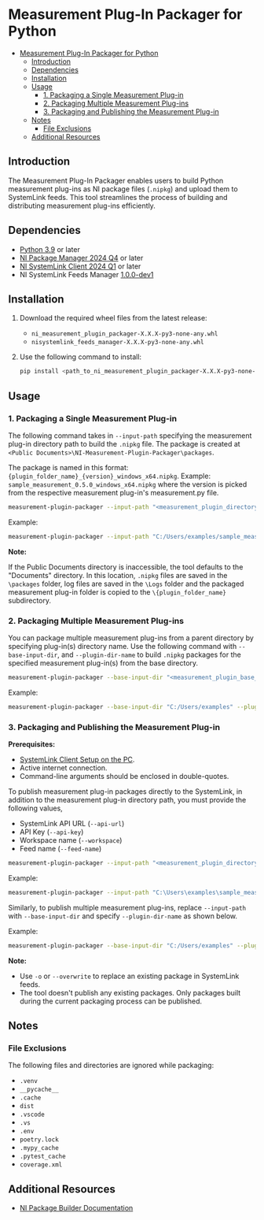 # Measurement Plug-In Packager for Python

- [Measurement Plug-In Packager for Python](#measurement-plug-in-packager-for-python)
  - [Introduction](#introduction)
  - [Dependencies](#dependencies)
  - [Installation](#installation)
  - [Usage](#usage)
    - [1. Packaging a Single Measurement Plug-in](#1-packaging-a-single-measurement-plug-in)
    - [2. Packaging Multiple Measurement Plug-ins](#2-packaging-multiple-measurement-plug-ins)
    - [3. Packaging and Publishing the Measurement Plug-in](#3-packaging-and-publishing-the-measurement-plug-in)
  - [Notes](#notes)
    - [File Exclusions](#file-exclusions)
  - [Additional Resources](#additional-resources)

## Introduction

The Measurement Plug-In Packager enables users to build Python measurement plug-ins as NI package
files (`.nipkg`) and upload them to SystemLink feeds. This tool streamlines the process of building
and distributing measurement plug-ins efficiently.

## Dependencies

- [Python 3.9](https://www.python.org/downloads/release/python-3913/) or later
- [NI Package Manager 2024
  Q4](https://www.ni.com/en/support/downloads/software-products/download.package-manager.html#322516)
  or later
- [NI SystemLink Client 2024
  Q1](https://www.ni.com/en/support/downloads/software-products/download.systemlink-client.html#521644)
  or later
- NI SystemLink Feeds Manager
  [1.0.0-dev1](./dependencies/nisystemlink_feeds_manager-1.0.0.dev1-py3-none-any.whl)

## Installation

1. Download the required wheel files from the latest release:
    - `ni_measurement_plugin_packager-X.X.X-py3-none-any.whl`
    - `nisystemlink_feeds_manager-X.X.X-py3-none-any.whl`
2. Use the following command to install:

    ```bash
    pip install <path_to_ni_measurement_plugin_packager-X.X.X-py3-none-any.whl> <path_to_nisystemlink_feeds_manager-X.X.X-py3-none-any.whl>
    ```

## Usage

### 1. Packaging a Single Measurement Plug-in

The following command takes in `--input-path` specifying the measurement plug-in directory path to
build the `.nipkg` file. The package is created at `<Public
Documents>\NI-Measurement-Plugin-Packager\packages`.

The package is named in this format:
`{plugin_folder_name}_{version}_windows_x64.nipkg`. Example:
`sample_measurement_0.5.0_windows_x64.nipkg` where the version is picked from the respective
measurement plug-in's measurement.py file.

  ```bash
  measurement-plugin-packager --input-path "<measurement_plugin_directory>"
  ```

  Example:

  ```bash
  measurement-plugin-packager --input-path "C:/Users/examples/sample_measurement"
  ```

  **Note:**
  
  If the Public Documents directory is inaccessible, the tool defaults to the "Documents" directory.
  In this location, `.nipkg` files are saved in the `\packages` folder, log files are saved in the
  `\Logs` folder and the packaged measurement plug-in folder is copied to the
  `\{plugin_folder_name}` subdirectory.
  
### 2. Packaging Multiple Measurement Plug-ins

You can package multiple measurement plug-ins from a parent directory by specifying plug-in(s)
directory name. Use the following command with `--base-input-dir`, and `--plugin-dir-name` to build
`.nipkg` packages for the specified measurement plug-in(s) from the base directory.

  ```bash
  measurement-plugin-packager --base-input-dir "<measurement_plugin_base_directory>" --plugin-dir-name "<plugin1,plugin2>"
  ```

  Example:
  
  ```bash
  measurement-plugin-packager --base-input-dir "C:/Users/examples" --plugin-dir-name "sample_measurement,test_measurement"
  ```

### 3. Packaging and Publishing the Measurement Plug-in

**Prerequisites:**

- [SystemLink Client Setup on the PC](https://www.ni.com/docs/en-US/bundle/systemlink-enterprise/page/setting-up-systemlink-client.html).
- Active internet connection.
- Command-line arguments should be enclosed in double-quotes.
  
To publish measurement plug-in packages directly to the SystemLink, in addition to the measurement plug-in directory path, you must provide the following values,

- SystemLink API URL (`--api-url`)
- API Key (`--api-key`)
- Workspace name (`--workspace`)
- Feed name (`--feed-name`)

```bash
measurement-plugin-packager --input-path "<measurement_plugin_directory>" --upload-packages --api-url "<systemlink_api_url>" --api-key "<api_key>" --workspace "<workspace_name>" --feed-name "<feed_name>"
```

Example:

```bash
measurement-plugin-packager --input-path "C:\Users\examples\sample_measurement" --upload-packages --api-url "https://api.example.com/" --api-key "123abc" --workspace "your-workspace" --feed-name "your-feed-name"
```

Similarly, to publish multiple measurement plug-ins, replace `--input-path` with `--base-input-dir` and specify
`--plugin-dir-name` as shown below.

Example:

```bash
measurement-plugin-packager --base-input-dir "C:/Users/examples" --plugin-dir-name "sample_measurement,test_measurement" --upload-packages --api-url "https://api.example.com/" --api-key "123abc" --workspace "your-workspace" --feed-name "your-feed-name"
```

**Note:**

- Use `-o` or `--overwrite` to replace an existing package in SystemLink feeds.
- The tool doesn't publish any existing packages. Only packages built during the current packaging process can be published.
  
## Notes

### File Exclusions

The following files and directories are ignored while packaging:

- `.venv`
- `__pycache__`
- `.cache`
- `dist`
- `.vscode`
- `.vs`
- `.env`
- `poetry.lock`
- `.mypy_cache`
- `.pytest_cache`
- `coverage.xml`

## Additional Resources

- [NI Package Builder
  Documentation](https://www.ni.com/docs/en-US/bundle/package-manager/page/build-package-using-cli.html)
